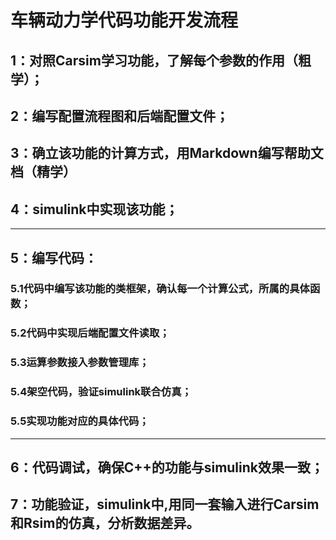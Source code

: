 # 车辆动力学代码功能开发流程
## 1：对照Carsim学习功能，了解每个参数的作用（粗学）；
## 2：编写配置流程图和后端配置文件；
## 3：确立该功能的计算方式，用Markdown编写帮助文档（精学）
## 4：simulink中实现该功能；
***

## 5：编写代码：
### 5.1代码中编写该功能的类框架，确认每一个计算公式，所属的具体函数；
### 5.2代码中实现后端配置文件读取；
### 5.3运算参数接入参数管理库；
### 5.4架空代码，验证simulink联合仿真；
### 5.5实现功能对应的具体代码；
***
## 6：代码调试，确保C++的功能与simulink效果一致；
## 7：功能验证，simulink中,用同一套输入进行Carsim和Rsim的仿真，分析数据差异。